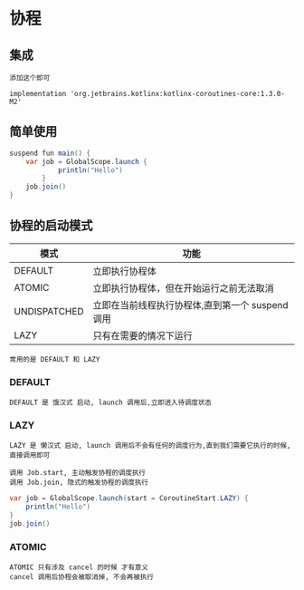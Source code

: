 # 协程

## 集成

    添加这个即可

    implementation 'org.jetbrains.kotlinx:kotlinx-coroutines-core:1.3.0-M2'

## 简单使用

``` java
suspend fun main() {
    var job = GlobalScope.launch {
            println("Hello")
        }
    job.join()
}
```

## 协程的启动模式

|模式|功能|
|---|---|
|DEFAULT|立即执行协程体|
|ATOMIC|立即执行协程体，但在开始运行之前无法取消|
|UNDISPATCHED|立即在当前线程执行协程体,直到第一个 suspend 调用|
|LAZY|只有在需要的情况下运行|

    常用的是 DEFAULT 和 LAZY

### DEFAULT

    DEFAULT 是 饿汉式 启动, launch 调用后,立即进入待调度状态

### LAZY

    LAZY 是 懒汉式 启动, launch 调用后不会有任何的调度行为,直到我们需要它执行的时候,直接调用即可

    调用 Job.start, 主动触发协程的调度执行
    调用 Job.join, 隐式的触发协程的调度执行

``` java
var job = GlobalScope.launch(start = CoroutineStart.LAZY) {
    println("Hello")
}
job.join()
```

### ATOMIC

    ATOMIC 只有涉及 cancel 的时候 才有意义
    cancel 调用后协程会被取消掉, 不会再被执行